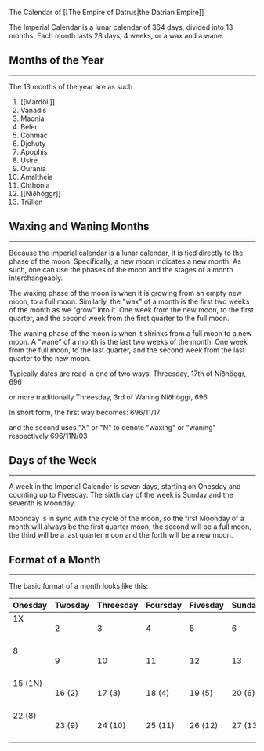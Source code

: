 The Calendar of [[The Empire of Datrus|the Datrian Empire]]

The Imperial Calendar is a lunar calendar of 364 days, divided into 13 months. Each month lasts 28 days, 4 weeks, or a wax and a wane.
## Months of the Year
---
The 13 months of the year are as such

1. [[Mardöll]]
2. Vanadis
3. Macnia
4. Belen
5. Conmac
6. Djehuty
7. Apophis
8. Usire
9. Ourania
10. Amaltheia
11. Chthonia
12. [[Níðhöggr]]
13. Trüllen


## Waxing and Waning Months
---
Because the imperial calendar is a lunar calendar, it is tied directly to the phase of the moon. Specifically, a new moon indicates a new month. As such, one can use the phases of the moon and the stages of a month interchangeably. 

The waxing phase of the moon is when it is growing from an empty new moon, to a full moon. Similarly, the "wax" of a month is the first two weeks of the month as we "grow" into it. One week from the new moon, to the first quarter, and the second week from the first quarter to the full moon.

The waning phase of the moon is when it shrinks from a full moon to a new moon. A "wane" of a month is the last two weeks of the month. One week from the full moon, to the last quarter, and the second week from the last quarter to the new moon.

Typically dates are read in one of two ways:
	Threesday, 17th of Níðhöggr, 696

or more traditionally
	Threesday, 3rd of Waning Níðhöggr, 696

In short form, the first way becomes:
	696/11/17

and the second uses "X" or "N" to denote "waxing" or "waning" respectively
	696/11N/03


## Days of the Week
---
A week in the Imperial Calender is seven days, starting on Onesday and counting up to Fivesday. The sixth day of the week is Sunday and the seventh is Moonday.

Moonday is in sync with the cycle of the moon, so the first Moonday of a month will always be the first quarter moon, the second will be a full moon, the third will be a last quarter moon and the forth will be a new moon.
## Format of a Month
---
The basic format of a month looks like this:

| **Onesday**         | **Twosday** | **Threesday** | **Foursday** | **Fivesday** | **Sunday** | **Moonday** |
| ------------------- | ----------- | ------------- | ------------ | ------------ | ---------- | ----------- |
| 1X<br><br><br>      | 2           | 3             | 4            | 5            | 6          | 7 ◐         |
| 8<br><br><br>       | 9           | 10            | 11           | 12           | 13         | 14 ⬤        |
| 15 (1N)<br><br><br> | 16 (2)      | 17 (3)        | 18 (4)       | 19 (5)       | 20 (6)     | 21 (7) ◑    |
| 22 (8)<br><br><br>  | 23 (9)      | 24 (10)       | 25 (11)      | 26 (12)      | 27 (13)    | 28 (14) ○   |


